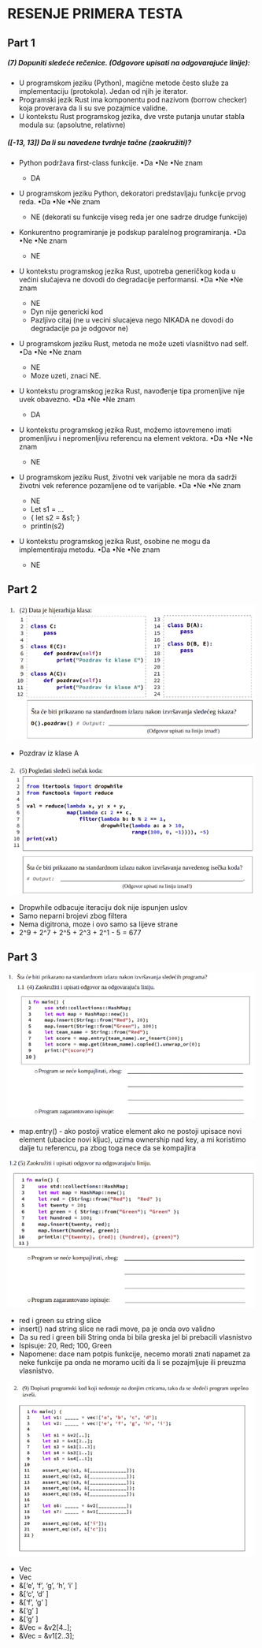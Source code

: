 # RESENJE PRIMERA TESTA

## Part 1

##### (7) Dopuniti sledeće rečenice. (Odgovore upisati na odgovarajuće linije): 
- U programskom jeziku (Python), magične metode često služe za implementaciju (protokola). Jedan od njih je iterator.
- Programski jezik Rust ima komponentu pod nazivom (borrow checker) koja proverava da li su sve pozajmice validne. 
- U kontekstu Rust programskog jezika, dve vrste putanja unutar stabla modula su: (apsolutne, relativne)

##### ([-13, 13]) Da li su navedene tvrdnje tačne (zaokružiti)?
- Python podržava first-class funkcije. •Da •Ne •Ne znam
    - DA

- U programskom jeziku Python, dekoratori predstavljaju funkcije prvog reda. •Da •Ne •Ne znam
    - NE (dekorati su funkcije viseg reda jer one sadrze drudge funkcije)

- Konkurentno programiranje je podskup paralelnog programiranja. •Da •Ne •Ne znam 
    - NE

- U kontekstu programskog jezika Rust, upotreba generičkog koda u većini slučajeva ne dovodi do degradacije performansi. •Da •Ne •Ne znam 
    - NE
    - Dyn nije genericki kod 
    - Pazljivo citaj (ne u vecini slucajeva nego NIKADA ne dovodi do degradacije pa je odgovor ne)

- U programskom jeziku Rust, metoda ne može uzeti vlasništvo nad self. •Da •Ne •Ne znam 
    - NE
    - Moze uzeti, znaci NE.

- U kontekstu programskog jezika Rust, navođenje tipa promenljive nije uvek obavezno. •Da •Ne •Ne znam
    - DA

- U kontekstu programskog jezika Rust, možemo istovremeno imati promenljivu i nepromenljivu referencu na element vektora. •Da •Ne •Ne znam 
    - NE

- U programskom jeziku Rust, životni vek varijable ne mora da sadrži životni vek reference pozamljene od te varijable. •Da •Ne •Ne znam 
    - NE
    - Let s1 = …
    - { let s2 = &s1; }
    - println(s2)

- U kontekstu programskog jezika Rust, osobine ne mogu da implementiraju metodu. •Da •Ne •Ne znam 
    - NE

## Part 2

![Part 2](img/part-2-1.png)
- Pozdrav iz klase A

![Part 2](img/part-2-2.png)
- Dropwhile odbacuje iteraciju dok nije ispunjen uslov
- Samo neparni brojevi zbog filtera
- Nema digitrona, moze i ovo samo sa lijeve strane
- 2^9  + 2^7 + 2^5 + 2^3 + 2^1 - 5 = 677

## Part 3

![Part 3](img/part-3-1.png)
- map.entry() - ako postoji vratice element ako ne postoji upisace novi element (ubacice novi kljuc), uzima ownership nad key, a mi koristimo dalje tu referencu, pa zbog toga nece da se kompajlira

![Part 3](img/part-3-2.png)
- red i green su string slice
- insert() nad string slice ne radi move, pa je onda ovo validno
- Da su red i green bili String onda bi bila greska jel bi prebacili vlasnistvo
- Ispisuje: 20, Red; 100, Green
- Napomene: dace nam potpis funkcije, necemo morati znati napamet za neke funkcije pa onda ne moramo uciti da li se pozajmljuje ili preuzma vlasnistvo.

![Part 3](img/part-3-3.png)
- Vec<char>
- Vec<char>
- &[‘e’, ‘f’, ‘g’, ‘h’, ‘i’ ]
- &[‘c’, ‘d’ ] 
- &[‘f’, ‘g’ ]
- &[‘g’ ]
- &[‘g’ ]
- &Vec<char> = &v2[4..]; 
- &Vec<char> = &v1[2..3];
